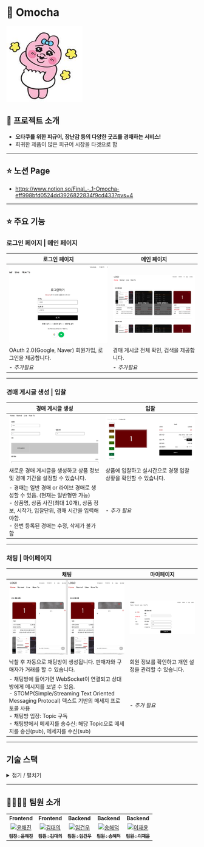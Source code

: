# 🧸 **Omocha**

<img src="https://github.com/limbaba1120/limbaba1120_images/blob/master/notion_image/opanchu.jpeg" width="200px;" alt="Omocha Logo">

## 📖 **프로젝트 소개**

- **오타쿠를 위한 피규어, 장난감 등의 다양한 굿즈를 경매하는 서비스!**
- 희귀한 제품이 많은 피규어 시장을 타겟으로 함

---

## ⭐ **노션 Page**
- https://www.notion.so/Final_-_1-Omocha-eff998bfd0524dd3926822834f9cd433?pvs=4

---

## ⭐ **주요 기능**

### **로그인 페이지 | 메인 페이지**

| 로그인 페이지                                                                                                 | 메인 페이지                                                                                                     |
|---------------------------------------------------------------------------------------------------------|------------------------------------------------------------------------------------------------------------|
| ![로그인 페이지](https://github.com/limbaba1120/limbaba1120_images/blob/master/notion_image/omocha_login.gif) | <img src="https://github.com/limbaba1120/limbaba1120_images/blob/master/notion_image/omocha_homepage.png"> |
| OAuth 2.0(Google, Naver) 회원가입, 로그인을 제공합니다.                                                              | 경매 게시글 전체 확인, 검색을 제공합니다.                                                                                   |
| - *추가필요*                                                                                                | - *추가필요*                                                                                                   |

---

### **경매 게시글 생성 | 입찰**

| 경매 게시글 생성                                                                                                                                 | 입찰                                                                                                       |
|-------------------------------------------------------------------------------------------------------------------------------------------|----------------------------------------------------------------------------------------------------------|
| ![경매 게시글 생성](https://github.com/limbaba1120/limbaba1120_images/blob/master/notion_image/omocha_auction_create.gif)                        | ![입찰](https://github.com/limbaba1120/limbaba1120_images/blob/master/notion_image/omocha_auction_bid.gif) |
| 새로운 경매 게시글을 생성하고 상품 정보 및 경매 기간을 설정할 수 있습니다.                                                                                               | 상품에 입찰하고 실시간으로 경쟁 입찰 상황을 확인할 수 있습니다.                                                                     |
| - 경매는 일반 경매 or 라이브 경매로 생성할 수 있음. (현재는 일반형만 가능) <br/> - 상품명, 상품 사진(최대 10개), 상품 정보, 시작가, 입찰단위, 경매 시간을 입력해야함. <br/> - 한번 등록된 경매는 수정, 삭제가 불가함 | -  *추가 필요*                                                                                               |

---

### **채팅 | 마이페이지**

| 채팅                                                                                                                                                                                                                            | 마이페이지                                                                                                    |
|-------------------------------------------------------------------------------------------------------------------------------------------------------------------------------------------------------------------------------|----------------------------------------------------------------------------------------------------------|
| ![채팅](https://github.com/limbaba1120/limbaba1120_images/blob/master/notion_image/omocha_auction_chat.gif)                                                                                                                     | <img src="https://github.com/limbaba1120/limbaba1120_images/blob/master/notion_image/omocha_mypage.png"> |
| 낙찰 후 자동으로 채팅방이 생성됩니다. 판매자와 구매자가 거래를 할 수 있습니다.                                                                                                                                                                                 | 회원 정보를 확인하고 개인 설정을 관리할 수 있습니다.                                                                           |
| - 채팅방에 들어가면 WebSocket이 연결되고 상대방에게 메시지를 보낼 수 있음.   <br/> - STOMP(Simple/Streaming Text Oriented Messaging Protocal) 텍스트 기반의 메세지 프로토콜 사용 <br/> - 채팅방 입장: Topic 구독 <br/> - 채팅방에서 메세지를 송수신: 해당 Topic으로 메세지를 송신(pub), 메세지를 수신(sub) | - *추가 필요*                                                                                                |

---

## **기술 스택**

<details>
<summary> 접기 / 펼치기</summary>

Framework<BR>
<img src="https://img.shields.io/badge/Spring_Boot-6DB33F?style=for-the-badge&logo=Spring-Boot&logoColor=white"><br>

Language<BR>
<img src="https://img.shields.io/badge/Java_17-ED8B00?style=for-the-badge&logo=openjdk&logoColor=white"><br>

INFRA<BR>
<img src="https://img.shields.io/badge/AWS_EC2-FF9900?style=for-the-badge&logo=amazon-aws&logoColor=white"> <img src="https://img.shields.io/badge/AWS_RDS-FF9900?style=for-the-badge&logo=amazon-aws&logoColor=white"> <img src="https://img.shields.io/badge/AWS_S3-FF9900?style=for-the-badge&logo=amazon-aws&logoColor=white"> <img src="https://img.shields.io/badge/PostgreSQL-4169E1?style=for-the-badge&logo=postgresql&logoColor=white"><br>

CI/CD<BR>
<img src="https://img.shields.io/badge/Docker-2496ED?style=for-the-badge&logo=docker&logoColor=white"> <img src="https://img.shields.io/badge/GitHub_Actions-2088FF?style=for-the-badge&logo=github-actions&logoColor=white"><br>

Version Control<BR>
<img src="https://img.shields.io/badge/Git-F05032?style=for-the-badge&logo=git&logoColor=white"> <img src="https://img.shields.io/badge/GitHub-2088FF?style=for-the-badge&logo=github&logoColor=white"><br>

</details>

---

## 👨‍👩‍👧‍👦 **팀원 소개**

<table>
  <tr>
    <td align="center"><b>Frontend</b></td>
    <td align="center"><b>Frontend</b></td>
    <td align="center"><b>Backend</b></td>
    <td align="center"><b>Backend</b></td>
    <td align="center"><b>Backend</b></td>
  </tr>
  <tr>
    <td align="center">
      <a href="https://github.com/haejinyun">
        <img src="https://avatars.githubusercontent.com/u/86779590?v=4" width="100px;" alt="윤해진"/><br />
        <sub><b>팀장 : 윤해진</b></sub>
      </a>
    </td>
    <td align="center">
      <a href="https://github.com/kimeodml">
        <img src="https://avatars.githubusercontent.com/u/88065770?v=4" width="100px;" alt="김대의"/><br />
        <sub><b>팀원 : 김대의</b></sub>
      </a>
    </td>
    <td align="center">
      <a href="https://github.com/limbaba1120">
        <img src="https://avatars.githubusercontent.com/u/102224840?v=4" width="100px;" alt="임건우"/><br />
        <sub><b>팀원 : 임건우</b></sub>
      </a>
    </td>
    <td align="center">
      <a href="https://github.com/ss0ngcode">
        <img src="https://avatars.githubusercontent.com/u/86779839?v=4" width="100px;" alt="송해덕"/><br />
        <sub><b>팀원 : 송해덕</b></sub>
      </a>
    </td>
    <td align="center">
      <a href="https://github.com/gooot">
        <img src="https://avatars.githubusercontent.com/u/26480629?v=4" width="100px;" alt="이재윤"/><br />
        <sub><b>팀원 : 이재윤</b></sub>
      </a>
    </td>
  </tr>
</table>
